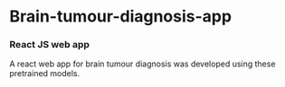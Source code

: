 # Brain-tumour-diagnosis-app

### React JS web app
A react web app for brain tumour diagnosis was developed using these pretrained models.  

